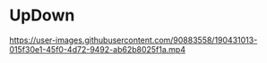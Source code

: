 # UpDown

https://user-images.githubusercontent.com/90883558/190431013-015f30e1-45f0-4d72-9492-ab62b8025f1a.mp4

